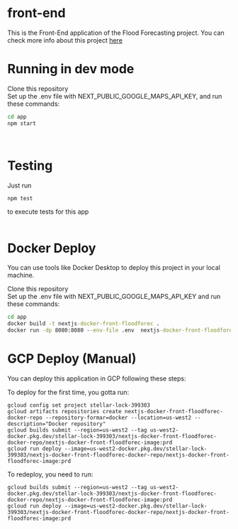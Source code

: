 # front-end

This is the Front-End application of the Flood Forecasting project.
You can check more info about this project [here](https://github.com/Grupo-Z-CIn-ES-23-1/projeto-es)

# Running in dev mode

Clone this repository  
Set up the .env file with NEXT_PUBLIC_GOOGLE_MAPS_API_KEY, and run these commands:

```cmd
cd app
npm start
```

<br>

# Testing

Just run

```cmd
npm test
```

to execute tests for this app  
<br>

# Docker Deploy

You can use tools like Docker Desktop to deploy this project in your local machine.

Clone this repository  
Set up the .env file with NEXT_PUBLIC_GOOGLE_MAPS_API_KEY and run these commands:

```cmd
cd app
docker build -t nextjs-docker-front-floodforec .
docker run -dp 8080:8080 --env-file .env  nextjs-docker-front-floodforec
```

# GCP Deploy (Manual)

You can deploy this application in GCP following these steps:

To deploy for the first time, you gotta run:

```
gcloud config set project stellar-lock-399303
gcloud artifacts repositories create nextjs-docker-front-floodforec-docker-repo --repository-formar=docker --location=us-west2 --description="Docker repository"
gcloud builds submit --region=us-west2 --tag us-west2-docker.pkg.dev/stellar-lock-399303/nextjs-docker-front-floodforec-docker-repo/nextjs-docker-front-floodforec-image:prd
gcloud run deploy --image=us-west2-docker.pkg.dev/stellar-lock-399303/nextjs-docker-front-floodforec-docker-repo/nextjs-docker-front-floodforec-image:prd
```

To redeploy, you need to run:

```
gcloud builds submit --region=us-west2 --tag us-west2-docker.pkg.dev/stellar-lock-399303/nextjs-docker-front-floodforec-docker-repo/nextjs-docker-front-floodforec-image:prd
gcloud run deploy --image=us-west2-docker.pkg.dev/stellar-lock-399303/nextjs-docker-front-floodforec-docker-repo/nextjs-docker-front-floodforec-image:prd
```
